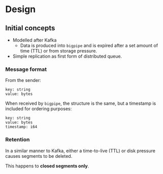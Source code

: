 # Design

## Initial concepts

- Modelled after Kafka
  - Data is produced into `bigpipe` and is expired after a set amount of time (TTL) or from storage pressure.
- Simple replication as first form of distributed queue.


### Message format

From the sender:

```
key: string
value: bytes
```

When received by `bigpipe`, the structure is the same, but a timestamp is included for ordering purposes:

```
key: string
value: bytes
timestamp: i64
```

### Retention

In a similar manner to Kafka, either a time-to-live (TTL) or disk pressure causes segments to be deleted.

This happens to **closed segments only**.
